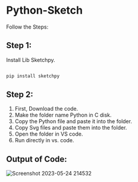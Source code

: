 # Python-Sketch

Follow the Steps:

## Step 1:

Install Lib Sketchpy.

```bash

pip install sketchpy

```

## Step 2:

1. First, Download the code.
2. Make the folder name Python in C disk.
3. Copy the Python file and paste it into the folder.
4. Copy Svg files and paste them into the folder.
5. Open the folder in VS code.
6. Run directly in vs. code.

## Output of Code:

![Screenshot 2023-05-24 214532](https://github.com/rohanmr/Python-Sketch/assets/122428641/f822c156-f085-4706-b645-236b99658459)

